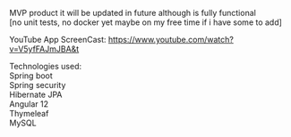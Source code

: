 MVP product it will be updated in future although is fully functional \
[no unit tests, no docker yet maybe on my free time if i have some to add]

YouTube App ScreenCast: https://www.youtube.com/watch?v=V5yfFAJmJBA&t

Technologies used:<br/>
Spring boot<br/>
Spring security<br/>
Hibernate JPA<br/>
Angular 12<br/>
Thymeleaf\
MySQL<br/>
